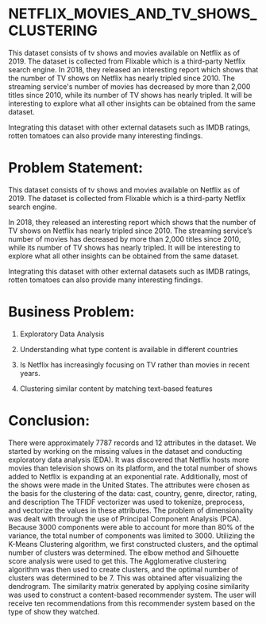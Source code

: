 # NETFLIX_MOVIES_AND_TV_SHOWS_CLUSTERING
This dataset consists of tv shows and movies available on Netflix as of 2019. The dataset is collected from Flixable which is a third-party Netflix search engine. In 2018, they released an interesting report which shows that the number of TV shows on Netflix has nearly tripled since 2010. The streaming service's number of movies has decreased by more than 2,000 titles since 2010, while its number of TV shows has nearly tripled. It will be interesting to explore what all other insights can be obtained from the same dataset.

Integrating this dataset with other external datasets such as IMDB ratings, rotten tomatoes can also provide many interesting findings.

# Problem Statement:

This dataset consists of tv shows and movies available on Netflix as of 2019. The dataset is collected from Flixable which is a third-party Netflix search engine.

In 2018, they released an interesting report which shows that the number of TV shows on Netflix has nearly tripled since 2010. The streaming service’s number of movies has decreased by more than 2,000 titles since 2010, while its number of TV shows has nearly tripled. It will be interesting to explore what all other insights can be obtained from the same dataset.

Integrating this dataset with other external datasets such as IMDB ratings, rotten tomatoes can also provide many interesting findings.

# Business Problem:

1. Exploratory Data Analysis

2. Understanding what type content is available in different countries

3. Is Netflix has increasingly focusing on TV rather than movies in recent years.

4. Clustering similar content by matching text-based features

# Conclusion:

There were approximately 7787 records and 12 attributes in the dataset.
We started by working on the missing values in the dataset and conducting exploratory data analysis (EDA).
It was discovered that Netflix hosts more movies than television shows on its platform, and the total number of shows added to Netflix is expanding at an exponential rate. Additionally, most of the shows were made in the United States.
The attributes were chosen as the basis for the clustering of the data: cast, country, genre, director, rating, and description The TFIDF vectorizer was used to tokenize, preprocess, and vectorize the values in these attributes.
The problem of dimensionality was dealt with through the use of Principal Component Analysis (PCA). Because 3000 components were able to account for more than 80% of the variance, the total number of components was limited to 3000.
Utilizing the K-Means Clustering algorithm, we first constructed clusters, and the optimal number of clusters was determined. The elbow method and Silhouette score analysis were used to get this.
The Agglomerative clustering algorithm was then used to create clusters, and the optimal number of clusters was determined to be 7. This was obtained after visualizing the dendrogram.
The similarity matrix generated by applying cosine similarity was used to construct a content-based recommender system. The user will receive ten recommendations from this recommender system based on the type of show they watched.
